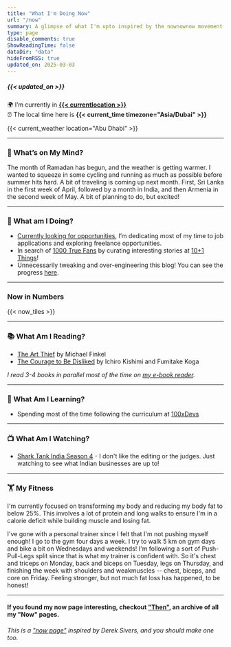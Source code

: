 ```yaml
---
title: "What I'm Doing Now"
url: "/now"
summary: A glimpse of what I'm upto inspired by the nownownow movement by Derek Sivers.
type: page
disable_comments: true
ShowReadingTime: false
dataDir: "data"
hideFromRSS: true
updated_on: 2025-03-03
---
```


#####  {{< updated_on >}}

🌍 I’m currently in **[{{< currentlocation >}}](https://what3words.com/inferior.reserved.drives)**   
⏰ The local time here is **{{< current_time timezone="Asia/Dubai" >}}**  

{{< current_weather location="Abu Dhabi" >}}

---

### 💭 What’s on My Mind?

The month of Ramadan has begun, and the weather is getting warmer. I wanted to squeeze in some cycling and running as much as possible before summer hits hard. A bit of traveling is coming up next month. First, Sri Lanka in the first week of April, followed by a month in India, and then Armenia in the second week of May. A bit of planning to do, but excited!

---



### 🔨 What am I Doing?

-  [Currently looking for opportunities](/hire), I’m dedicating most of my time to job applications and exploring freelance opportunities.
- In search of [1000 True Fans](https://kk.org/thetechnium/1000-true-fans/) by curating interesting stories at [10+1 Things](https://newsletter.rishikeshs.com/)!
- Unnecessarily tweaking and over-engineering this blog! You can see the progress [here](/log).

---


### Now in Numbers

{{< now_tiles >}}

---



### 📚 What Am I Reading?

- [The Art Thief](https://geni.us/rs-art-thief) by Michael Finkel
- [The Courage to Be Disliked](https://geni.us/rs-courage-disliked) by Ichiro Kishimi and Fumitake Koga

*I read 3-4 books in parallel most of the time on [my e-book reader](https://geni.us/rsh-kindle-paperwhite).*

---

### 📝 What Am I Learning?
- Spending most of the time following the curriculum at [100xDevs](https://100xdevs.com/)

---



### 📺 What Am I Watching?

- [Shark Tank India Season 4](https://www.serializd.com/show/Shark-Tank-India-153870/season/435209/4) - I don't like the editing or the judges. Just watching to see what Indian businesses are up to!


---  

### 🏋 My Fitness

I'm currently focused on transforming my body and reducing my body fat to below 25%. This involves a lot of protein and long walks to ensure I'm in a calorie deficit while building muscle and losing fat.

I've gone with a personal trainer since I felt that I'm not pushing myself enough! I go to the gym four days a week. I try to walk 5 km on gym days and bike a bit on Wednesdays and weekends! I'm following a sort of Push-Pull-Legs split since that is what my trainer is confident with. So it's chest and triceps on Monday, back and biceps on Tuesday, legs on Thursday, and finishing the week with shoulders and weakmuscles --  chest, biceps, and core on Friday. Feeling stronger, but not much fat loss has happened, to be honest!


<!-- ##### For my latest fitness updates, read my [fitness log](/fitness-log). It's interesting, I promise. -->



---


#### If you found my now page interesting, checkout ["Then"](/then), an archive of all my "Now" pages.


###### This is a ["now page"](https://nownownow.com/) inspired by Derek Sivers, and you should make one too.

